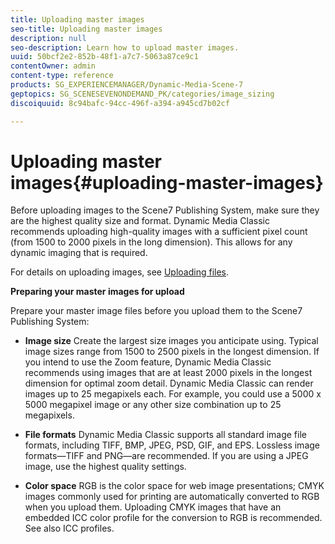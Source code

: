 ```yaml
---
title: Uploading master images
seo-title: Uploading master images
description: null
seo-description: Learn how to upload master images.
uuid: 50bcf2e2-852b-48f1-a7c7-5063a87ce9c1
contentOwner: admin
content-type: reference
products: SG_EXPERIENCEMANAGER/Dynamic-Media-Scene-7
geptopics: SG_SCENESEVENONDEMAND_PK/categories/image_sizing
discoiquuid: 8c94bafc-94cc-496f-a394-a945cd7b02cf

---
```


# Uploading master images{#uploading-master-images}

Before uploading images to the Scene7 Publishing System, make sure they are the highest quality size and format. Dynamic Media Classic recommends uploading high-quality images with a sufficient pixel count (from 1500 to 2000 pixels in the long dimension). This allows for any dynamic imaging that is required.

For details on uploading images, see [Uploading files](uploading-files.md#uploading_files).

**Preparing your master images for upload**

Prepare your master image files before you upload them to the Scene7 Publishing System:

* **Image size**
Create the largest size images you anticipate using. Typical image sizes range from 1500 to 2500 pixels in the longest dimension. If you intend to use the Zoom feature, Dynamic Media Classic recommends using images that are at least 2000 pixels in the longest dimension for optimal zoom detail. Dynamic Media Classic can render images up to 25 megapixels each. For example, you could use a 5000 x 5000 megapixel image or any other size combination up to 25 megapixels.

* **File formats**
Dynamic Media Classic supports all standard image file formats, including TIFF, BMP, JPEG, PSD, GIF, and EPS. Lossless image formats—TIFF and PNG—are recommended. If you are using a JPEG image, use the highest quality settings.

* **Color space**
RGB is the color space for web image presentations; CMYK images commonly used for printing are automatically converted to RGB when you upload them. Uploading CMYK images that have an embedded ICC color profile for the conversion to RGB is recommended. See also ICC profiles.
